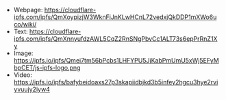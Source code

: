 - Webpage: https://cloudflare-ipfs.com/ipfs/QmXoypizjW3WknFiJnKLwHCnL72vedxjQkDDP1mXWo6uco/wiki/
- Text: https://cloudflare-ipfs.com/ipfs/QmXnnyufdzAWL5CqZ2RnSNgPbvCc1ALT73s6epPrRnZ1Xy
- Image: https://ipfs.io/ipfs/Qmei7tm56bPcbs1LHFYPU5JjKabPmUmU5xWj5EFyMbpCET/js-ipfs-logo.png
- Video: https://ipfs.io/ipfs/bafybeidoaxs27p3skapiidbjkd3b5infey2hgcu3hye2rviyvuujy2iyw4
